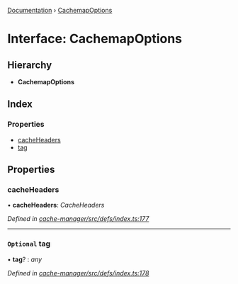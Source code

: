 [Documentation](../README.md) › [CachemapOptions](cachemapoptions.md)

# Interface: CachemapOptions

## Hierarchy

* **CachemapOptions**

## Index

### Properties

* [cacheHeaders](cachemapoptions.md#cacheheaders)
* [tag](cachemapoptions.md#optional-tag)

## Properties

###  cacheHeaders

• **cacheHeaders**: *CacheHeaders*

*Defined in [cache-manager/src/defs/index.ts:177](https://github.com/badbatch/graphql-box/blob/c173ad2/packages/cache-manager/src/defs/index.ts#L177)*

___

### `Optional` tag

• **tag**? : *any*

*Defined in [cache-manager/src/defs/index.ts:178](https://github.com/badbatch/graphql-box/blob/c173ad2/packages/cache-manager/src/defs/index.ts#L178)*
